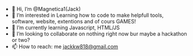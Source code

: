 - 👋 Hi, I’m @Magnetica1(Jack)
- 👀 I’m interested in Learning how to code to make helpfull tools, software, website, extentions and of cours GAMES!
- 🌱 I’m currently learning Javascript, HTML/JS
- 💞️ I’m looking to collaborate on nothing right now bur maybe a hackathon or two?
- 📫 How to reach: me jackkw818@gmail.com

<!---
Magnetica1/Magnetica1 is a ✨ special ✨ repository because its `README.md` (this file) appears on your GitHub profile.
You can click the Preview link to take a look at your changes.
--->
